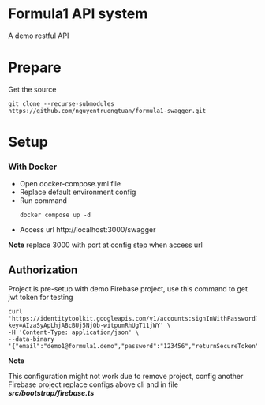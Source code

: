 # Formula1 API system
A demo restful API 

# Prepare

Get the source
```
git clone --recurse-submodules https://github.com/nguyentruongtuan/formula1-swagger.git
```

# Setup

### With Docker

- Open docker-compose.yml file
- Replace default environment config
- Run command
  ```
  docker compose up -d
  ```
- Access url http://localhost:3000/swagger

**Note**
replace 3000 with port at config step when access url


## Authorization

Project is pre-setup with demo Firebase project, use this command to get jwt token for testing

```shell
curl 'https://identitytoolkit.googleapis.com/v1/accounts:signInWithPassword?key=AIzaSyApLhjABcBUj5NjQb-witpumRhUgT11jWY' \
-H 'Content-Type: application/json' \
--data-binary '{"email":"demo1@formula1.demo","password":"123456","returnSecureToken":true}'
```

**Note**

This configuration might not work due to remove project, config another Firebase project replace configs above cli and in file ***src/bootstrap/firebase.ts***